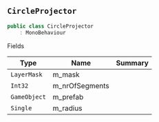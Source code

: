 ## `CircleProjector`

```csharp
public class CircleProjector
    : MonoBehaviour

```

Fields

| Type | Name | Summary | 
| --- | --- | --- | 
| `LayerMask` | m_mask |  | 
| `Int32` | m_nrOfSegments |  | 
| `GameObject` | m_prefab |  | 
| `Single` | m_radius |  | 


